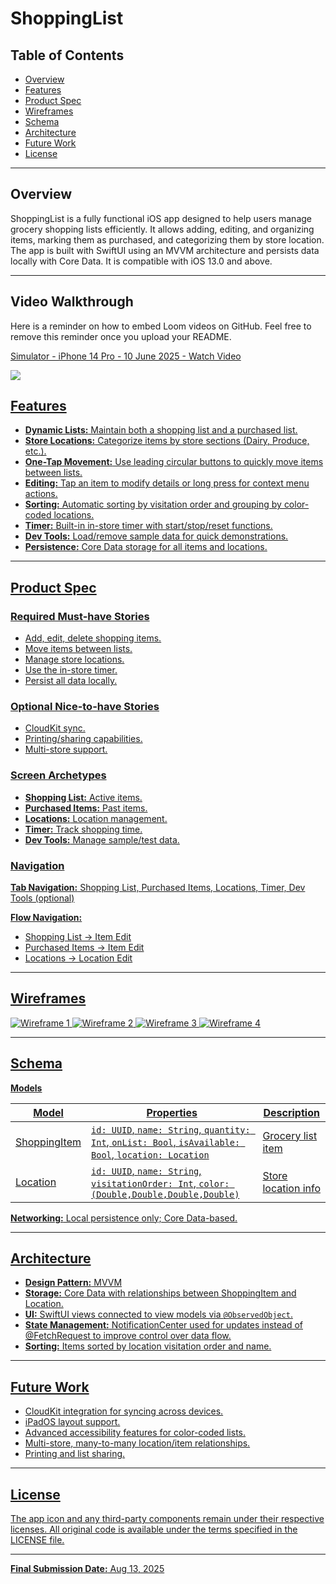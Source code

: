 # ShoppingList

## Table of Contents

* [Overview](#overview)
* [Features](#features)
* [Product Spec](#product-spec)
* [Wireframes](#wireframes)
* [Schema](#schema)
* [Architecture](#architecture)
* [Future Work](#future-work)
* [License](#license)

---

## Overview

ShoppingList is a fully functional iOS app designed to help users manage grocery shopping lists efficiently. It allows adding, editing, and organizing items, marking them as purchased, and categorizing them by store location. The app is built with SwiftUI using an MVVM architecture and persists data locally with Core Data. It is compatible with iOS 13.0 and above.

---


## Video Walkthrough

Here is a reminder on how to embed Loom videos on GitHub. Feel free to remove this reminder once you upload your README. 
<div>
    <a href="https://www.loom.com/share/d5e7b703837846c1993020d94547821b?sid=61dd404b-1ab6-4836-98f0-4f5ecded8a1b">
      <p>Simulator - iPhone 14 Pro - 10 June 2025 - Watch Video</p>
    </a>
     <a href="[https://www.loom.com/share/d5e7b703837846c1993020d94547821b?sid=61dd404b-1ab6-4836-98f0-4f5ecded8a1b](https://www.loom.com/share/d5e7b703837846c1993020d94547821b?sid=61dd404b-1ab6-4836-98f0-4f5ecded8a1b)">
      <img style="max-width:300px;" src="https://media4.giphy.com/media/v1.Y2lkPTc5MGI3NjExaXpwNWt6anU5YXl3dXh0dDA0eWVwdGxmdm9zc3V3aDNvNGdueTJmNyZlcD12MV9pbnRlcm5hbF9naWZfYnlfaWQmY3Q9Zw/iCO6r2T1S9nQlJP1So/giphy.gif">
  </div>
       
## Features

* **Dynamic Lists:** Maintain both a shopping list and a purchased list.
* **Store Locations:** Categorize items by store sections (Dairy, Produce, etc.).
* **One-Tap Movement:** Use leading circular buttons to quickly move items between lists.
* **Editing:** Tap an item to modify details or long press for context menu actions.
* **Sorting:** Automatic sorting by visitation order and grouping by color-coded locations.
* **Timer:** Built-in in-store timer with start/stop/reset functions.
* **Dev Tools:** Load/remove sample data for quick demonstrations.
* **Persistence:** Core Data storage for all items and locations.

---

## Product Spec

### Required Must-have Stories

* Add, edit, delete shopping items.
* Move items between lists.
* Manage store locations.
* Use the in-store timer.
* Persist all data locally.

### Optional Nice-to-have Stories

* CloudKit sync.
* Printing/sharing capabilities.
* Multi-store support.

### Screen Archetypes

* **Shopping List:** Active items.
* **Purchased Items:** Past items.
* **Locations:** Location management.
* **Timer:** Track shopping time.
* **Dev Tools:** Manage sample/test data.

### Navigation

**Tab Navigation:** Shopping List, Purchased Items, Locations, Timer, Dev Tools (optional)

**Flow Navigation:**

* Shopping List → Item Edit
* Purchased Items → Item Edit
* Locations → Location Edit

---

## Wireframes

![Wireframe 1](wireframes/wireframe1.png)
![Wireframe 2](wireframes/wireframe2.png)
![Wireframe 3](wireframes/wireframe3.png)
![Wireframe 4](wireframes/wireframe4.png)

---

## Schema

**Models**

| Model        | Properties                                                                                             | Description         |
| ------------ | ------------------------------------------------------------------------------------------------------ | ------------------- |
| ShoppingItem | `id: UUID`, `name: String`, `quantity: Int`, `onList: Bool`, `isAvailable: Bool`, `location: Location` | Grocery list item   |
| Location     | `id: UUID`, `name: String`, `visitationOrder: Int`, `color: (Double,Double,Double,Double)`             | Store location info |

**Networking:** Local persistence only; Core Data-based.

---

## Architecture

* **Design Pattern:** MVVM
* **Storage:** Core Data with relationships between ShoppingItem and Location.
* **UI:** SwiftUI views connected to view models via `@ObservedObject`.
* **State Management:** NotificationCenter used for updates instead of @FetchRequest to improve control over data flow.
* **Sorting:** Items sorted by location visitation order and name.

---

## Future Work

* CloudKit integration for syncing across devices.
* iPadOS layout support.
* Advanced accessibility features for color-coded lists.
* Multi-store, many-to-many location/item relationships.
* Printing and list sharing.

---

## License

The app icon and any third-party components remain under their respective licenses. All original code is available under the terms specified in the LICENSE file.

---

**Final Submission Date:** Aug 13, 2025
